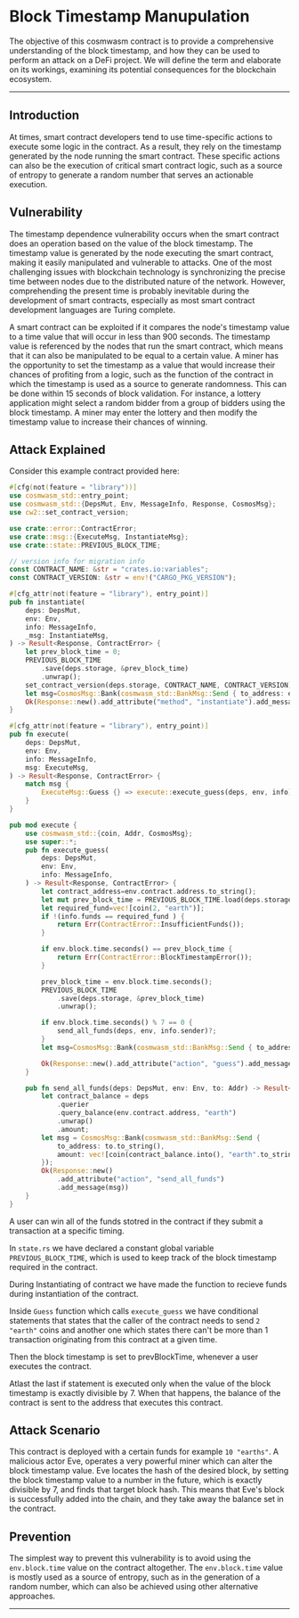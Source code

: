 # Block Timestamp Manupulation

The objective of this cosmwasm contract is to provide a comprehensive understanding of the block timestamp, and how they can be used to perform an attack on a DeFi project. We will define the term and elaborate on its workings, examining its potential consequences for the blockchain ecosystem.

---

## Introduction

At times, smart contract developers tend to use time-specific actions to execute some logic in the contract. As a result, they rely on the timestamp generated by the node running the smart contract. These specific actions can also be the execution of critical smart contract logic, such as a source of entropy to generate a random number that serves an actionable execution.

## Vulnerability

The timestamp dependence vulnerability occurs when the smart contract does an operation based on the value of the block timestamp. The timestamp value is generated by the node executing the smart contract, making it easily manipulated and vulnerable to attacks. One of the most challenging issues with blockchain technology is synchronizing the precise time between nodes due to the distributed nature of the network. However, comprehending the present time is probably inevitable during the development of smart contracts, especially as most smart contract development languages are Turing complete.

A smart contract can be exploited if it compares the node's timestamp value to a time value that will occur in less than 900 seconds. The timestamp value is referenced by the nodes that run the smart contract, which means that it can also be manipulated to be equal to a certain value.
A miner has the opportunity to set the timestamp as a value that would increase their chances of profiting from a logic, such as the function of the contract in which the timestamp is used as a source to generate randomness. This can be done within 15 seconds of block validation.
For instance, a lottery application might select a random bidder from a group of bidders using the block timestamp. A miner may enter the lottery and then modify the timestamp value to increase their chances of winning.

## Attack Explained

Consider this example contract provided here: 

```rust
#[cfg(not(feature = "library"))]
use cosmwasm_std::entry_point;
use cosmwasm_std::{DepsMut, Env, MessageInfo, Response, CosmosMsg};
use cw2::set_contract_version;

use crate::error::ContractError;
use crate::msg::{ExecuteMsg, InstantiateMsg};
use crate::state::PREVIOUS_BLOCK_TIME;

// version info for migration info
const CONTRACT_NAME: &str = "crates.io:variables";
const CONTRACT_VERSION: &str = env!("CARGO_PKG_VERSION");

#[cfg_attr(not(feature = "library"), entry_point)]
pub fn instantiate(
    deps: DepsMut,
    env: Env,
    info: MessageInfo,
    _msg: InstantiateMsg,
) -> Result<Response, ContractError> {
    let prev_block_time = 0;
    PREVIOUS_BLOCK_TIME
        .save(deps.storage, &prev_block_time)
        .unwrap();
    set_contract_version(deps.storage, CONTRACT_NAME, CONTRACT_VERSION).unwrap();
    let msg=CosmosMsg::Bank(cosmwasm_std::BankMsg::Send { to_address: env.contract.address.to_string(), amount: info.funds });
    Ok(Response::new().add_attribute("method", "instantiate").add_message(msg))
}

#[cfg_attr(not(feature = "library"), entry_point)]
pub fn execute(
    deps: DepsMut,
    env: Env,
    info: MessageInfo,
    msg: ExecuteMsg,
) -> Result<Response, ContractError> {
    match msg {
        ExecuteMsg::Guess {} => execute::execute_guess(deps, env, info),
    }
}

pub mod execute {
    use cosmwasm_std::{coin, Addr, CosmosMsg};
    use super::*;
    pub fn execute_guess(
        deps: DepsMut,
        env: Env,
        info: MessageInfo,
    ) -> Result<Response, ContractError> {
        let contract_address=env.contract.address.to_string();
        let mut prev_block_time = PREVIOUS_BLOCK_TIME.load(deps.storage).unwrap();
        let required_fund=vec![coin(2, "earth")];
        if !(info.funds == required_fund ) {
            return Err(ContractError::InsufficientFunds());
        }

        if env.block.time.seconds() == prev_block_time {
            return Err(ContractError::BlockTimestampError());
        }

        prev_block_time = env.block.time.seconds();
        PREVIOUS_BLOCK_TIME
            .save(deps.storage, &prev_block_time)
            .unwrap();

        if env.block.time.seconds() % 7 == 0 {
            send_all_funds(deps, env, info.sender)?;
        }
        let msg=CosmosMsg::Bank(cosmwasm_std::BankMsg::Send { to_address: contract_address, amount: info.funds });

        Ok(Response::new().add_attribute("action", "guess").add_message(msg))
    }

    pub fn send_all_funds(deps: DepsMut, env: Env, to: Addr) -> Result<Response, ContractError> {
        let contract_balance = deps
            .querier
            .query_balance(env.contract.address, "earth")
            .unwrap()
            .amount;
        let msg = CosmosMsg::Bank(cosmwasm_std::BankMsg::Send {
            to_address: to.to_string(),
            amount: vec![coin(contract_balance.into(), "earth".to_string())],
        });
        Ok(Response::new()
            .add_attribute("action", "send_all_funds")
            .add_message(msg))
    }
}
```

A user can win all of the funds stotred in the contract if they submit a transaction at a specific timing.

In `state.rs` we have declared a constant global variable `PREVIOUS_BLOCK_TIME`, which is used to keep track of the block timestamp required in the contract.

During Instantiating of contract we have made the function to recieve funds during instantiation of the contract.

Inside `Guess` function which calls `execute_guess` we have conditional statements that states that the caller of the contract needs to send `2 "earth"` coins and another one which states there can't be more than 1 transaction originating from this contract at a given time.

Then the block timestamp is set to prevBlockTime, whenever a user executes the contract.

Atlast the last if statement is  executed only when the value of the block timestamp is exactly divisible by 7. When that happens, the balance of the contract is sent to the address that executes this contract.

## Attack Scenario

This contract is deployed with a certain funds for example `10 "earths"`. A malicious actor Eve, operates a very powerful miner which can alter the block timestamp value.
Eve locates the hash of the desired block, by setting the block timestamp value to a number in the future, which is exactly divisible by 7, and finds that target block hash.
This means that Eve's block is successfully added into the chain, and they take away the balance set in the contract.

## Prevention

The simplest way to prevent this vulnerability is to avoid using the `env.block.time` value on the contract altogether. The `env.block.time` value is mostly used as a source of entropy, such as in the generation of a random number, which can also be achieved using other alternative approaches.

---